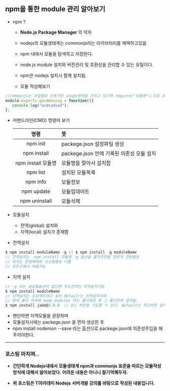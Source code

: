 ## npm을 통한 module 관리 알아보기

- npm ?
  - __Node.js Package Manager__ 의 약자
  - nodejs의 모듈생태계는 commonjs라는 라이브러리를 채택하고있음
  - npm 내에서 모듈을 탐색하고 저장한다.
  - node.js module 설치와 버전관리 및 호환성을 관리할 수 있는 유틸이다.
  - npm은 nodejs 설치시 함께 설치됨.


  - 모듈 작성해보기
```javascript
//commonjs는 파일별로 단독적인 scope영역을 가지고 있으며 require("모듈명");으로 호출가능
module.exports.goodmoning = function(){
   console.log("asdsadsad");
};
  ```


- 커맨드라인(CMD) 명령어 보기

  | 명령 | 뜻 |
  | :------------: | :------------ |
  | npm init | packege.json 설정파일 생성 |
  | npm install  | packege.json 안에 기록된 의존성 모듈 설치 |
  | npm install 모듈명 | 모듈명을 찾아서 설치함 |
  | npm list | 설치된 모듈목록 |
  | npm info | 모듈정보 |
  | npm update | 모듈업데이트 |
  | npm uninstall | 모듈삭제 |

- 모듈설치
  - 전역(global) 설치와
  - 지역(local) 설치가 존재함

- 전역설치
```javascript
$ npm install moduleName -g || $ npm install -g moduleName
// 전역설치는  npm install 모듈명 -g 옵션을 붙여주면됨 관리자 권한필요
// 위치는 운영체제와 시스템별로 다름
// 모든곳에서 사용가능
```

- 지역 설치
```javascript
// -g 라는 글로벌옵션이 없으면 무조건적인 지역설치가됨
$ npm install moduleName
// 지역설치는 프로젝트마다 설치 default는 지역설치이며
// 현재 폴더 하위에 node_modules 라는 폴더생성 후 그 폴더안에 설치됨.
$ npm install jade@1.0.0  // @는 버전을 기입할 수 있다. default는 최신버전 설치
```

- 왠만하면 지역모듈을 권장하며
- 모듈설치시에는 packege.json 을 먼저 생성한 후
- npm install nodemon --save 라는 옵션으로 packege.json에 의존성주입을 해주어야한다.


---

### 포스팅 마치며..



  - __간단하게 Nodejs내에서 모듈생태계 npm과 commonjs 표준을 따르는 모듈작성방식에 대해서 알아보았다.
  어려운 내용은 아니니 잘기억해두자.__


  - __위 포스팅은 T아카데미 Nodejs 서버개발 강의를 바탕으로 작성된 내용입니다.__
